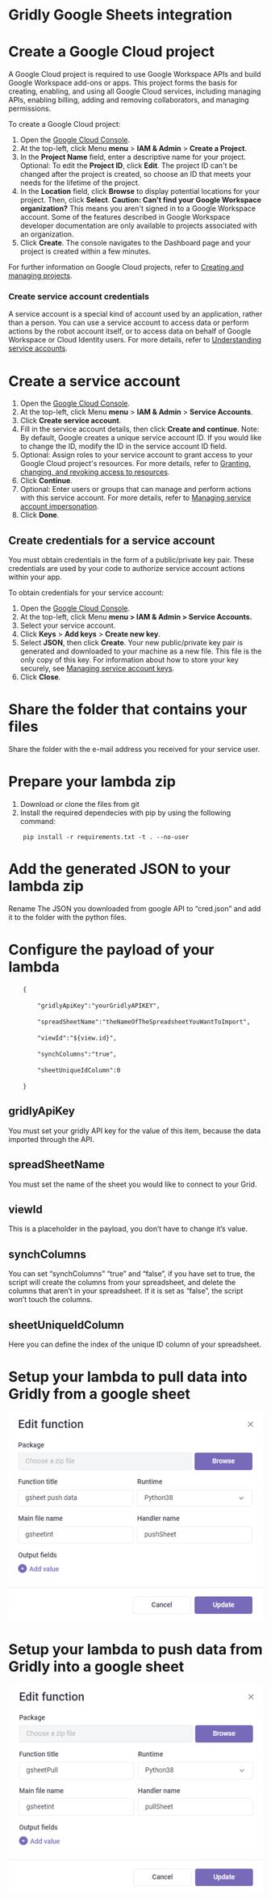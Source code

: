 # Gridly Google Sheets integration

# **Create a Google Cloud project** 
A Google Cloud project is required to use Google Workspace APIs and build Google Workspace add-ons or apps. This project forms the basis for creating, enabling, and using all Google Cloud services, including managing APIs, enabling billing, adding and removing collaborators, and managing permissions.

To create a Google Cloud project:

1. Open the [Google Cloud Console](https://console.cloud.google.com/).
1. At the top-left, click Menu **menu** > **IAM & Admin** > **Create a Project**.
1. In the **Project Name** field, enter a descriptive name for your project.
   Optional: To edit the **Project ID**, click **Edit**. The project ID can't be changed after the project is created, so choose an ID that meets your needs for the lifetime of the project.
1. In the **Location** field, click **Browse** to display potential locations for your project. Then, click **Select**. **Caution: Can't find your Google Workspace organization?**
   This means you aren't signed in to a Google Workspace account. Some of the features described in Google Workspace developer documentation are only available to projects associated with an organization.
1. Click **Create**. The console navigates to the Dashboard page and your project is created within a few minutes.

For further information on Google Cloud projects, refer to [Creating and managing projects](https://cloud.google.com/resource-manager/docs/creating-managing-projects).

### **Create service account credentials**
A service account is a special kind of account used by an application, rather than a person. You can use a service account to access data or perform actions by the robot account itself, or to access data on behalf of Google Workspace or Cloud Identity users. For more details, refer to [Understanding service accounts](https://cloud.google.com/iam/docs/understanding-service-accounts).
# **Create a service account**
1. Open the [Google Cloud Console](https://console.cloud.google.com/).
1. At the top-left, click Menu **menu** > **IAM & Admin** > **Service Accounts**.
1. Click **Create service account**.
1. Fill in the service account details, then click **Create and continue**. Note: By default, Google creates a unique service account ID. If you would like to change the ID, modify the ID in the service account ID field.
1. Optional: Assign roles to your service account to grant access to your Google Cloud project's resources. For more details, refer to [Granting, changing, and revoking access to resources](https://cloud.google.com/iam/docs/granting-changing-revoking-access).
1. Click **Continue**.
1. Optional: Enter users or groups that can manage and perform actions with this service account. For more details, refer to [Managing service account impersonation](https://cloud.google.com/iam/docs/impersonating-service-accounts).
1. Click **Done**.
## Create credentials for a service account
You must obtain credentials in the form of a public/private key pair. These credentials are used by your code to authorize service account actions within your app.

To obtain credentials for your service account:

1. Open the [Google Cloud Console](https://console.cloud.google.com/).
1. At the top-left, click Menu **menu > IAM & Admin > Service Accounts.**
1. Select your service account.
1. Click **Keys** > **Add keys** > **Create new key**.
1. Select **JSON**, then click **Create**.
   Your new public/private key pair is generated and downloaded to your machine as a new file. This file is the only copy of this key. For information about how to store your key securely, see [Managing service account keys](https://cloud.google.com/iam/docs/understanding-service-accounts#managing_service_account_keys).
1. Click **Close**.


# Share the folder that contains your files
Share the folder with the e-mail address you received for your service user.
# Prepare your lambda zip
1. Download or clone the files from git
2. Install the required dependecies with pip by using the following command:   
```
	pip install -r requirements.txt -t . --no-user
```

# Add the generated JSON to your lambda zip
Rename The JSON you downloaded from google API to “cred.json” and add it to the folder with the python files.

# Configure the payload of your lambda
```
	{

		"gridlyApiKey":"yourGridlyAPIKEY",

		"spreadSheetName":"theNameOfTheSpreadsheetYouWantToImport",

		"viewId":"${view.id}",

		"synchColumns":"true",

		"sheetUniqueIdColumn":0

	}
```

## gridlyApiKey
You must set your gridly API key for the value of this item, because the data imported through the API.
## spreadSheetName
You must set the name of the sheet you would like to connect to your Grid.
## viewId
This is a placeholder in the payload, you don’t have to change it’s value.
## synchColumns
You can set “synchColumns” “true” and “false”, if you have set to true, the script will create the columns from your spreadsheet, and delete the columns that aren’t in your spreadsheet. If it is set as “false”, the script won’t touch the columns.
## sheetUniqueIdColumn
Here you can define the index of the unique ID column of your spreadsheet.
# Setup your lambda to pull data into Gridly from a google sheet
![](images/lambda_pull.png)

# Setup your lambda to push data from Gridly into a google sheet
![](images/lambda_push.png)
